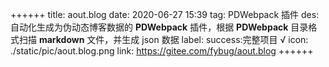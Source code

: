 ++++++
title: aout.blog
date: 2020-06-27 15:39
tag: PDWebpack 插件
des: 自动化生成为伪动态博客数据的 **PDWebpack** 插件，根据  **PDWebpack**  目录格式扫描 __markdown__ 文件，并生成 json 数据 
label: success:完整项目 √
icon: ./static/pic/aout.blog.png
link: https://gitee.com/fybug/aout.blog
++++++
